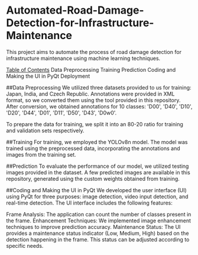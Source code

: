 # Automated-Road-Damage-Detection-for-Infrastructure-Maintenance

This project aims to automate the process of road damage detection for infrastructure maintenance using machine learning techniques.

<u>Table of Contents</u>
Data Preprocessing
Training
Prediction
Coding and Making the UI in PyQt
Deployment

##Data Preprocessing
We utilized three datasets provided to us for training: Japan, India, and Czech Republic. Annotations were provided in XML format, so we converted them using the tool provided in this repository. After conversion, we obtained annotations for 10 classes: 'D00', 'D40', 'D10', 'D20', 'D44', 'D01', 'D11', 'D50', 'D43', 'D0w0'.

To prepare the data for training, we split it into an 80-20 ratio for training and validation sets respectively.

##Training
For training, we employed the YOLOv8n model. The model was trained using the preprocessed data, incorporating the annotations and images from the training set.

##Prediction
To evaluate the performance of our model, we utilized testing images provided in the dataset. A few predicted images are available in this repository, generated using the custom weights obtained from training.

##Coding and Making the UI in PyQt
We developed the user interface (UI) using PyQt for three purposes: image detection, video input detection, and real-time detection. The UI interface includes the following features:

Frame Analysis: The application can count the number of classes present in the frame.
Enhancement Techniques: We implemented image enhancement techniques to improve prediction accuracy.
Maintenance Status: The UI provides a maintenance status indicator (Low, Medium, High) based on the detection happening in the frame. This status can be adjusted according to specific needs.
